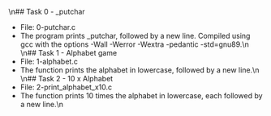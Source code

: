 \n## Task 0 - _putchar
- File: 0-putchar.c
- The program prints _putchar, followed by a new line. Compiled using gcc with the options -Wall -Werror -Wextra -pedantic -std=gnu89.\n
\n## Task 1 - Alphabet game
- File: 1-alphabet.c
- The function prints the alphabet in lowercase, followed by a new line.\n
\n## Task 2 - 10 x Alphabet
- File: 2-print_alphabet_x10.c
- The function prints 10 times the alphabet in lowercase, each followed by a new line.\n
